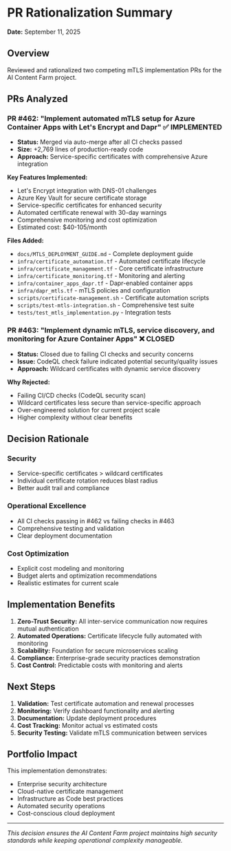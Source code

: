 # PR Rationalization Summary

**Date:** September 11, 2025

## Overview
Reviewed and rationalized two competing mTLS implementation PRs for the AI Content Farm project.

## PRs Analyzed

### PR #462: "Implement automated mTLS setup for Azure Container Apps with Let's Encrypt and Dapr" ✅ IMPLEMENTED
- **Status:** Merged via auto-merge after all CI checks passed
- **Size:** +2,769 lines of production-ready code
- **Approach:** Service-specific certificates with comprehensive Azure integration

**Key Features Implemented:**
- Let's Encrypt integration with DNS-01 challenges
- Azure Key Vault for secure certificate storage
- Service-specific certificates for enhanced security
- Automated certificate renewal with 30-day warnings
- Comprehensive monitoring and cost optimization
- Estimated cost: $40-105/month

**Files Added:**
- `docs/MTLS_DEPLOYMENT_GUIDE.md` - Complete deployment guide
- `infra/certificate_automation.tf` - Automated certificate lifecycle
- `infra/certificate_management.tf` - Core certificate infrastructure
- `infra/certificate_monitoring.tf` - Monitoring and alerting
- `infra/container_apps_dapr.tf` - Dapr-enabled container apps
- `infra/dapr_mtls.tf` - mTLS policies and configuration
- `scripts/certificate-management.sh` - Certificate automation scripts
- `scripts/test-mtls-integration.sh` - Comprehensive test suite
- `tests/test_mtls_implementation.py` - Integration tests

### PR #463: "Implement dynamic mTLS, service discovery, and monitoring for Azure Container Apps" ❌ CLOSED
- **Status:** Closed due to failing CI checks and security concerns
- **Issue:** CodeQL check failure indicated potential security/quality issues
- **Approach:** Wildcard certificates with dynamic service discovery

**Why Rejected:**
- Failing CI/CD checks (CodeQL security scan)
- Wildcard certificates less secure than service-specific approach
- Over-engineered solution for current project scale
- Higher complexity without clear benefits

## Decision Rationale

### Security
- Service-specific certificates > wildcard certificates
- Individual certificate rotation reduces blast radius
- Better audit trail and compliance

### Operational Excellence
- All CI checks passing in #462 vs failing checks in #463
- Comprehensive testing and validation
- Clear deployment documentation

### Cost Optimization
- Explicit cost modeling and monitoring
- Budget alerts and optimization recommendations
- Realistic estimates for current scale

## Implementation Benefits

1. **Zero-Trust Security:** All inter-service communication now requires mutual authentication
2. **Automated Operations:** Certificate lifecycle fully automated with monitoring
3. **Scalability:** Foundation for secure microservices scaling
4. **Compliance:** Enterprise-grade security practices demonstration
5. **Cost Control:** Predictable costs with monitoring and alerts

## Next Steps

1. **Validation:** Test certificate automation and renewal processes
2. **Monitoring:** Verify dashboard functionality and alerting
3. **Documentation:** Update deployment procedures
4. **Cost Tracking:** Monitor actual vs estimated costs
5. **Security Testing:** Validate mTLS communication between services

## Portfolio Impact

This implementation demonstrates:
- Enterprise security architecture
- Cloud-native certificate management
- Infrastructure as Code best practices
- Automated security operations
- Cost-conscious cloud deployment

---
*This decision ensures the AI Content Farm project maintains high security standards while keeping operational complexity manageable.*
